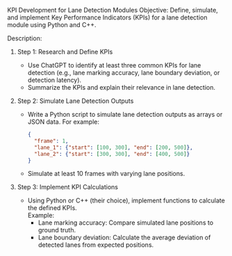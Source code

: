 KPI Development for Lane Detection Modules
Objective: Define, simulate, and implement Key Performance Indicators (KPIs) for a lane detection module using Python and C++.

Description:
1. Step 1: Research and Define KPIs  
   - Use ChatGPT to identify at least three common KPIs for lane detection (e.g., lane marking accuracy, lane boundary deviation, or detection latency).
   - Summarize the KPIs and explain their relevance in lane detection.

2. Step 2: Simulate Lane Detection Outputs  
   - Write a Python script to simulate lane detection outputs as arrays or JSON data. For example:
     ```json
     {
       "frame": 1,
       "lane_1": {"start": [100, 300], "end": [200, 500]},
       "lane_2": {"start": [300, 300], "end": [400, 500]}
     }
     ```
   - Simulate at least 10 frames with varying lane positions.

3. Step 3: Implement KPI Calculations  
   - Using Python or C++ (their choice), implement functions to calculate the defined KPIs.  
   Example:
     - Lane marking accuracy: Compare simulated lane positions to ground truth.
     - Lane boundary deviation: Calculate the average deviation of detected lanes from expected positions.
